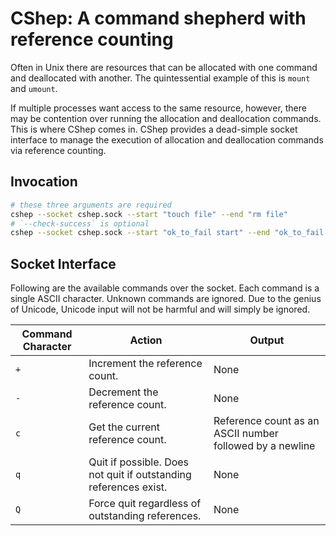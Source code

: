 # CShep: A command shepherd with reference counting

Often in Unix there are resources that can be allocated with one command and deallocated with another. The quintessential example of this is `mount` and `umount`.

If multiple processes want access to the same resource, however, there may be contention over running the allocation and deallocation commands. This is where CShep comes in. CShep provides a dead-simple socket interface to manage the execution of allocation and deallocation commands via reference counting.

## Invocation

```bash
# these three arguments are required
cshep --socket cshep.sock --start "touch file" --end "rm file"
# `--check-success` is optional
cshep --socket cshep.sock --start "ok_to_fail start" --end "ok_to_fail end" --check-success false
```

## Socket Interface

Following are the available commands over the socket. Each command is a single ASCII character. Unknown commands are ignored. Due to the genius of Unicode, Unicode input will not be harmful and will simply be ignored.

| Command Character | Action                                                           | Output                                                   |
| ----------------- | ---------------------------------------------------------------- | -------------------------------------------------------- |
| `+`               | Increment the reference count.                                   | None                                                     |
| `-`               | Decrement the reference count.                                   | None                                                     |
| `c`               | Get the current reference count.                                 | Reference count as an ASCII number followed by a newline |
| `q`               | Quit if possible. Does not quit if outstanding references exist. | None                                                     |
| `Q`               | Force quit regardless of outstanding references.                 | None                                                     |
